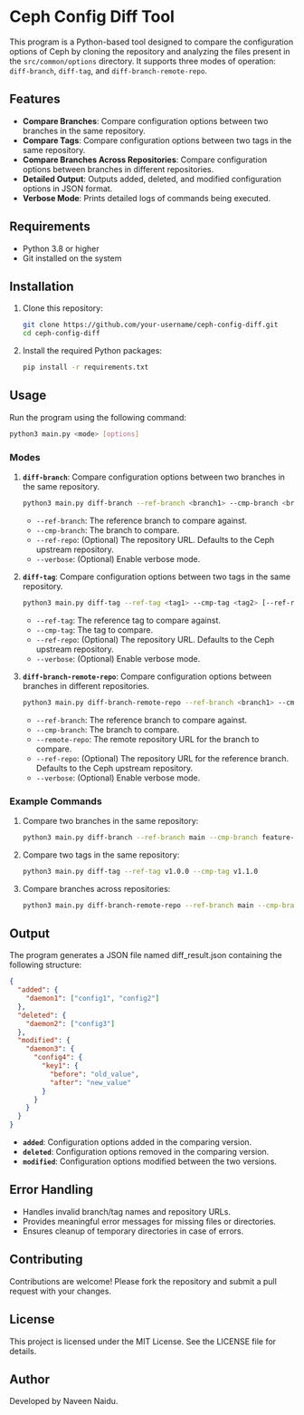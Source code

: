 # Ceph Config Diff Tool

This program is a Python-based tool designed to compare the configuration options of Ceph by cloning the repository and analyzing the files present in the `src/common/options` directory. It supports three modes of operation: `diff-branch`, `diff-tag`, and `diff-branch-remote-repo`.

## Features

- **Compare Branches**: Compare configuration options between two branches in the same repository.
- **Compare Tags**: Compare configuration options between two tags in the same repository.
- **Compare Branches Across Repositories**: Compare configuration options between branches in different repositories.
- **Detailed Output**: Outputs added, deleted, and modified configuration options in JSON format.
- **Verbose Mode**: Prints detailed logs of commands being executed.

## Requirements

- Python 3.8 or higher
- Git installed on the system

## Installation

1. Clone this repository:
   ```bash
   git clone https://github.com/your-username/ceph-config-diff.git
   cd ceph-config-diff
   ```

2. Install the required Python packages:
   ```bash
   pip install -r requirements.txt
   ```

## Usage

Run the program using the following command:

```bash
python3 main.py <mode> [options]
```

### Modes

1. **`diff-branch`**: Compare configuration options between two branches in the same repository.
   ```bash
   python3 main.py diff-branch --ref-branch <branch1> --cmp-branch <branch2> [--ref-repo <repo-url>] [--verbose]
   ```

   - `--ref-branch`: The reference branch to compare against.
   - `--cmp-branch`: The branch to compare.
   - `--ref-repo`: (Optional) The repository URL. Defaults to the Ceph upstream repository.
   - `--verbose`: (Optional) Enable verbose mode.

2. **`diff-tag`**: Compare configuration options between two tags in the same repository.
   ```bash
   python3 main.py diff-tag --ref-tag <tag1> --cmp-tag <tag2> [--ref-repo <repo-url>] [--verbose]
   ```

   - `--ref-tag`: The reference tag to compare against.
   - `--cmp-tag`: The tag to compare.
   - `--ref-repo`: (Optional) The repository URL. Defaults to the Ceph upstream repository.
   - `--verbose`: (Optional) Enable verbose mode.

3. **`diff-branch-remote-repo`**: Compare configuration options between branches in different repositories.
   ```bash
   python3 main.py diff-branch-remote-repo --ref-branch <branch1> --cmp-branch <branch2> --remote-repo <repo-url> [--ref-repo <repo-url>] [--verbose]
   ```

   - `--ref-branch`: The reference branch to compare against.
   - `--cmp-branch`: The branch to compare.
   - `--remote-repo`: The remote repository URL for the branch to compare.
   - `--ref-repo`: (Optional) The repository URL for the reference branch. Defaults to the Ceph upstream repository.
   - `--verbose`: (Optional) Enable verbose mode.

### Example Commands

1. Compare two branches in the same repository:
   ```bash
   python3 main.py diff-branch --ref-branch main --cmp-branch feature-branch --verbose
   ```

2. Compare two tags in the same repository:
   ```bash
   python3 main.py diff-tag --ref-tag v1.0.0 --cmp-tag v1.1.0
   ```

3. Compare branches across repositories:
   ```bash
   python3 main.py diff-branch-remote-repo --ref-branch main --cmp-branch feature-branch --remote-repo https://github.com/username/ceph
   ```

## Output

The program generates a JSON file named diff_result.json containing the following structure:

```json
{
  "added": {
    "daemon1": ["config1", "config2"]
  },
  "deleted": {
    "daemon2": ["config3"]
  },
  "modified": {
    "daemon3": {
      "config4": {
        "key1": {
          "before": "old_value",
          "after": "new_value"
        }
      }
    }
  }
}
```

- **`added`**: Configuration options added in the comparing version.
- **`deleted`**: Configuration options removed in the comparing version.
- **`modified`**: Configuration options modified between the two versions.

## Error Handling

- Handles invalid branch/tag names and repository URLs.
- Provides meaningful error messages for missing files or directories.
- Ensures cleanup of temporary directories in case of errors.

## Contributing

Contributions are welcome! Please fork the repository and submit a pull request with your changes.

## License

This project is licensed under the MIT License. See the LICENSE file for details.

## Author

Developed by Naveen Naidu.